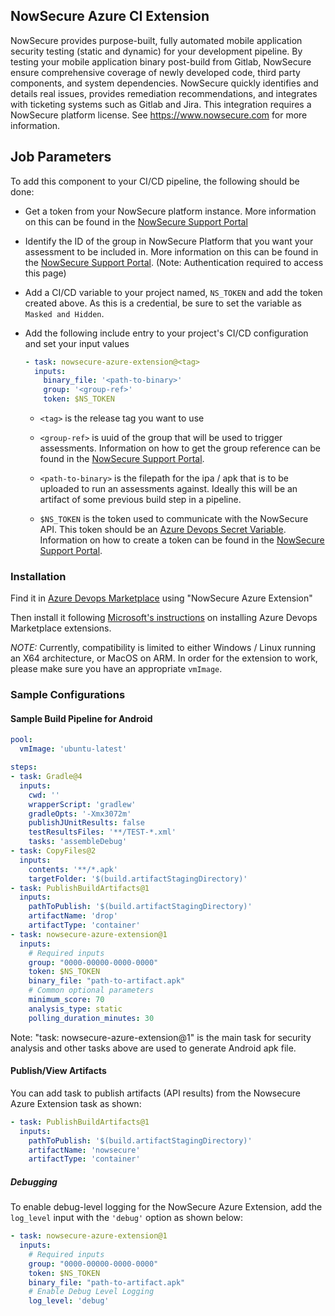 ## NowSecure Azure CI Extension 
NowSecure provides purpose-built, fully automated mobile application security testing (static and dynamic) for your development pipeline. By testing your mobile application binary post-build from Gitlab, NowSecure ensure comprehensive coverage of newly developed code, third party components, and system dependencies. NowSecure quickly identifies and details real issues, provides remediation recommendations, and integrates with ticketing systems such as Gitlab and Jira. This integration requires a NowSecure platform license. See https://www.nowsecure.com for more information.

## Job Parameters
To add this component to your CI/CD pipeline, the following should be done:
- Get a token from your NowSecure platform instance.  More information on this can be found in the [NowSecure Support Portal](https://support.nowsecure.com/hc/en-us/articles/7499657262093-Creating-a-NowSecure-Platform-API-Bearer-Token)
- Identify the ID of the group in NowSecure Platform that you want your assessment to be included in.  More information on this can be found in the [NowSecure Support Portal](https://support.nowsecure.com/hc/en-us/articles/6290991166605-Getting-Started-with-Groups#h_01G396F6CTEZ4P6G5Z1FDGJ12K). (Note: Authentication required to access this page)
- Add a CI/CD variable to your project named, `NS_TOKEN` and add the token created above.  As this is a credential, be sure to set the variable as `Masked and Hidden`.
-  Add the following include entry to your project's CI/CD configuration and set your input values 

    ```yaml
    - task: nowsecure-azure-extension@<tag>
      inputs:
        binary_file: '<path-to-binary>'
        group: '<group-ref>'
        token: $NS_TOKEN
    ```

   - `<tag>` is the release tag you want to use 

   - `<group-ref>` is uuid of the group that will be used to trigger assessments. Information on how to get the group reference can be found in the [NowSecure Support Portal](https://support.nowsecure.com).
   - `<path-to-binary>` is the filepath for the ipa / apk that is to be uploaded to run an assessments against. Ideally this will be an artifact of some previous build step in a pipeline.
   - `$NS_TOKEN` is the token used to communicate with the NowSecure API. This token should be an [Azure Devops Secret Variable](https://learn.microsoft.com/en-us/azure/devops/pipelines/process/set-secret-variables?view=azure-devops&tabs=yaml%2Cbash#secret-variable-in-the-ui). Information on how to create a token can be found in the [NowSecure Support Portal](http://support.nowsecure.com/).

### Installation

Find it in [Azure Devops Marketplace](https://marketplace.visualstudio.com/azuredevops) using "NowSecure Azure Extension"

Then install it following [Microsoft's instructions](https://learn.microsoft.com/en-us/azure/devops/marketplace/install-extension?view=azure-devops) on installing Azure Devops Marketplace extensions.

*NOTE:* Currently, compatibility is limited to either Windows / Linux running an X64 architecture, or MacOS on ARM. In order for the extension to work, please make sure you have an appropriate `vmImage`. 

### Sample Configurations

#### Sample Build Pipeline for Android
```yaml
pool:
  vmImage: 'ubuntu-latest'

steps:
- task: Gradle@4
  inputs:
    cwd: ''
    wrapperScript: 'gradlew'
    gradleOpts: '-Xmx3072m'
    publishJUnitResults: false
    testResultsFiles: '**/TEST-*.xml'
    tasks: 'assembleDebug'
- task: CopyFiles@2
  inputs:
    contents: '**/*.apk'
    targetFolder: '$(build.artifactStagingDirectory)'
- task: PublishBuildArtifacts@1
  inputs:
    pathToPublish: '$(build.artifactStagingDirectory)'
    artifactName: 'drop'
    artifactType: 'container'
- task: nowsecure-azure-extension@1
  inputs:
    # Required inputs
    group: "0000-00000-0000-0000"
    token: $NS_TOKEN
    binary_file: "path-to-artifact.apk"
    # Common optional parameters
    minimum_score: 70
    analysis_type: static
    polling_duration_minutes: 30
```
Note: "task: nowsecure-azure-extension@1" is the main task for security analysis and other tasks above are used to generate Android apk file.

#### Publish/View Artifacts
You can add task to publish artifacts (API results) from the Nowsecure Azure Extension task as shown:
```yaml
- task: PublishBuildArtifacts@1
  inputs:
    pathToPublish: '$(build.artifactStagingDirectory)'
    artifactName: 'nowsecure'
    artifactType: 'container'
```

##### Debugging
To enable debug-level logging for the NowSecure Azure Extension, add the `log_level` input with the `'debug'` option as shown below:
```yaml
- task: nowsecure-azure-extension@1
  inputs:
    # Required inputs
    group: "0000-00000-0000-0000"
    token: $NS_TOKEN
    binary_file: "path-to-artifact.apk"
    # Enable Debug Level Logging
    log_level: 'debug'
```
